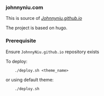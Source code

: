 ### johnnyniu.com

This is source of [_Johnnyniu.github.io_](https://github.com/JohnnyNiu/JohnnyNiu.github.io)

The project is based on hugo.

### Prerequisite
Ensure `JohnnyNiu.github.io` repository exists

To deploy:
```
	./deploy.sh <theme_name>
```
or using default theme:
```
	./deploy.sh
```


